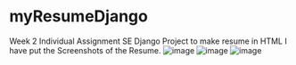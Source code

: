# myResumeDjango
Week 2 Individual Assignment
SE Django Project to make resume in HTML 
I have put the Screenshots of the Resume.
![image](https://github.com/user-attachments/assets/eaf6a677-58da-4c04-9596-4a9816e61f95)
![image](https://github.com/user-attachments/assets/b2cb3f59-a1ea-4997-a592-723894a97328)
![image](https://github.com/user-attachments/assets/760cff78-9971-4e3e-b079-f152448d451a)
